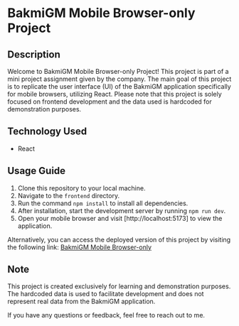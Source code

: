 # BakmiGM Mobile Browser-only Project

## Description

Welcome to BakmiGM Mobile Browser-only Project! This project is part of a mini project assignment given by the company. The main goal of this project is to replicate the user interface (UI) of the BakmiGM application specifically for mobile browsers, utilizing React. Please note that this project is solely focused on frontend development and the data used is hardcoded for demonstration purposes.

## Technology Used

- React

## Usage Guide

1. Clone this repository to your local machine.
2. Navigate to the `frontend` directory.
3. Run the command `npm install` to install all dependencies.
4. After installation, start the development server by running `npm run dev`.
5. Open your mobile browser and visit [http://localhost:5173] to view the application.

Alternatively, you can access the deployed version of this project by visiting the following link: [BakmiGM Mobile Browser-only](http://bakmigm-mobilebrowser-only.netlify.app)

## Note

This project is created exclusively for learning and demonstration purposes. The hardcoded data is used to facilitate development and does not represent real data from the BakmiGM application.

If you have any questions or feedback, feel free to reach out to me.
